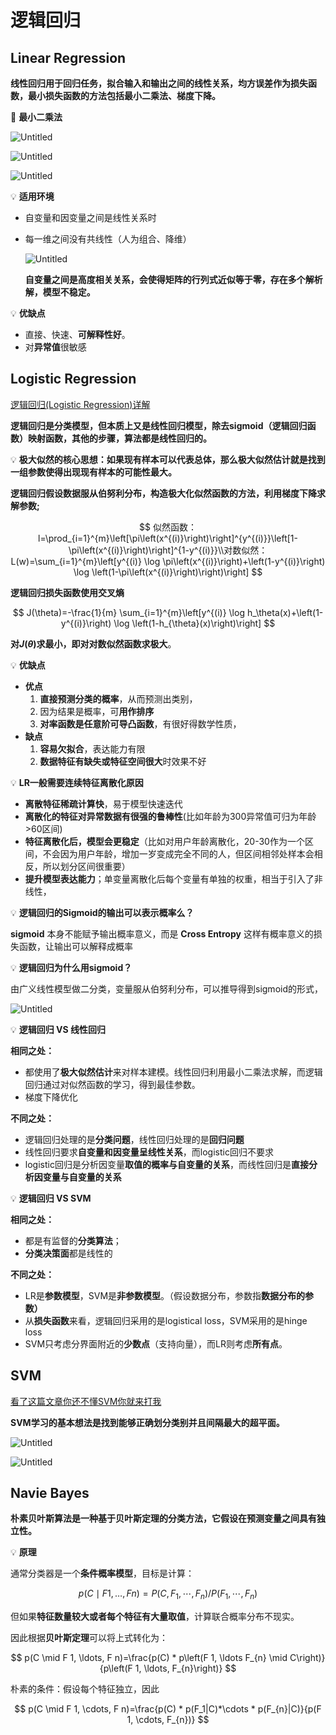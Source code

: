 # 逻辑回归

## Linear Regression

**线性回归用于回归任务，拟合输入和输出之间的线性关系，均方误差作为损失函数，最小损失函数的方法包括最小二乘法、梯度下降。**

📎 **最小二乘法**

![Untitled](%E9%80%BB%E8%BE%91%E5%9B%9E%E5%BD%92%206569e2adf01c4d79aa9b187454f66400/Untitled.png)

![Untitled](%E9%80%BB%E8%BE%91%E5%9B%9E%E5%BD%92%206569e2adf01c4d79aa9b187454f66400/Untitled%201.png)

![Untitled](%E9%80%BB%E8%BE%91%E5%9B%9E%E5%BD%92%206569e2adf01c4d79aa9b187454f66400/Untitled%202.png)


💡 **适用环境**

- 自变量和因变量之间是线性关系时
- 每一维之间没有共线性（人为组合、降维）
    
    ![Untitled](%E9%80%BB%E8%BE%91%E5%9B%9E%E5%BD%92%206569e2adf01c4d79aa9b187454f66400/Untitled%203.png)
    
    **自变量之间是高度相关关系，会使得矩阵的行列式近似等于零，存在多个解析解，模型不稳定。**
    

💡 **优缺点**

- 直接、快速、**可解释性好**。
- 对**异常值**很敏感

## Logistic Regression

[逻辑回归(Logistic Regression)详解](https://zhuanlan.zhihu.com/p/56900935)

**逻辑回归是分类模型，但本质上又是线性回归模型，除去sigmoid（逻辑回归函数）映射函数，其他的步骤，算法都是线性回归的。**

💡 **极⼤似然的核⼼思想：如果现有样本可以代表总体，那么极大似然估计就是找到⼀组参数使得出现现有样本的可能性最⼤。**

**逻辑回归假设数据服从伯努利分布，构造极⼤化似然函数的⽅法，利⽤梯度下降求解参数;**

$$
似然函数：l=\prod_{i=1}^{m}\left[\pi\left(x^{(i)}\right)\right]^{y^{(i)}}\left[1-\pi\left(x^{(i)}\right)\right]^{1-y^{(i)}}\\对数似然：L(w)=\sum_{i=1}^{m}\left[y^{(i)} \log \pi\left(x^{(i)}\right)+\left(1-y^{(i)}\right) \log \left(1-\pi\left(x^{(i)}\right)\right)\right]
$$

**逻辑回归损失函数使用交叉熵**

$$
J(\theta)=-\frac{1}{m} \sum_{i=1}^{m}\left[y^{(i)} \log h_\theta(x)+\left(1-y^{(i)}\right) \log \left(1-h_{\theta}(x)\right)\right]
$$

**对$J(\theta)$求最小，即对对数似然函数求极大**。


💡 **优缺点**

- **优点**
    1. **直接预测分类的概率**，从而预测出类别，
    2. 因为结果是概率，可**用作排序**
    3. **对率函数是任意阶可导凸函数**，有很好得数学性质，
- **缺点**
    1. **容易欠拟合**，表达能力有限
    2. **数据特征有缺失或特征空间很大**时效果不好

💡 **LR一般需要连续特征离散化原因**

- **离散特征稀疏计算快**，易于模型快速迭代
- **离散化的特征对异常数据有很强的鲁棒性**(比如年龄为300异常值可归为年龄>60区间)
- **特征离散化后，模型会更稳定**（比如对用户年龄离散化，20-30作为一个区间，不会因为用户年龄，增加一岁变成完全不同的人，但区间相邻处样本会相反，所以划分区间很重要）
- **提升模型表达能力**；单变量离散化后每个变量有单独的权重，相当于引入了非线性，

💡 **逻辑回归的Sigmoid的输出可以表示概率么？**

**sigmoid** 本身不能赋予输出概率意义，⽽是 **Cross Entropy** 这样有概率意义的损失函数，让输出可以解释成概率



💡 **逻辑回归为什么⽤sigmoid？**

由⼴义线性模型做⼆分类，变量服从伯努利分布，可以推导得到sigmoid的形式，

![Untitled](%E9%80%BB%E8%BE%91%E5%9B%9E%E5%BD%92%206569e2adf01c4d79aa9b187454f66400/Untitled%204.png)


💡 **逻辑回归 VS 线性回归**

**相同之处：**

- 都使用了**极大似然估计**来对样本建模。线性回归利用最小二乘法求解，而逻辑回归通过对似然函数的学习，得到最佳参数。
- 梯度下降优化

**不同之处：**

- 逻辑回归处理的是**分类问题**，线性回归处理的是**回归问题**
- 线性回归要求**自变量和因变量呈线性关系**，而logistic回归不要求
- logistic回归是分析因变量**取值的概率与自变量的关系**，而线性回归是**直接分析因变量与自变量的关系**

💡 **逻辑回归 VS SVM**

**相同之处：**

- 都是有监督的**分类算法**；
- **分类决策面**都是线性的

**不同之处：**

- LR是**参数模型**，SVM是**非参数模型**。（假设数据分布，参数指**数据分布的参数）**
- 从**损失函数**来看，逻辑回归采用的是logistical loss，SVM采用的是hinge loss
- SVM只考虑分界⾯附近的**少数点**（支持向量），⽽LR则考虑**所有点**。

## SVM

[看了这篇文章你还不懂SVM你就来打我](https://zhuanlan.zhihu.com/p/49331510)

**SVM学习的基本想法是找到能够正确划分类别并且间隔最大的超平面。**

![Untitled](%E9%80%BB%E8%BE%91%E5%9B%9E%E5%BD%92%206569e2adf01c4d79aa9b187454f66400/Untitled%205.png)

![Untitled](%E9%80%BB%E8%BE%91%E5%9B%9E%E5%BD%92%206569e2adf01c4d79aa9b187454f66400/Untitled%206.png)

## Navie Bayes

**朴素贝叶斯算法是一种基于贝叶斯定理的分类方法，它假设在预测变量之间具有独立性。**


💡 **原理**



通常分类器是一个**条件概率模型**，目标是计算：

$$
p(C \mid F 1, \ldots, F n) = P(C,F_1,\cdots, F_n)/P(F_1,\cdots, F_n)
$$

但如果**特征数量较大或者每个特征有大量取值**，计算联合概率分布不现实。

因此根据**贝叶斯定理**可以将上式转化为：

$$
p(C \mid F 1, \ldots, F n)=\frac{p(C) * p\left(F 1, \ldots F_{n} \mid C\right)}{p\left(F 1, \ldots, F_{n}\right)}
$$

朴素的条件：假设每个特征独立，因此

$$
p(C \mid F 1, \cdots, F n)=\frac{p(C) * p(F_1|C)*\cdots * p(F_{n}|C)}{p(F 1, \cdots, F_{n})}
$$
